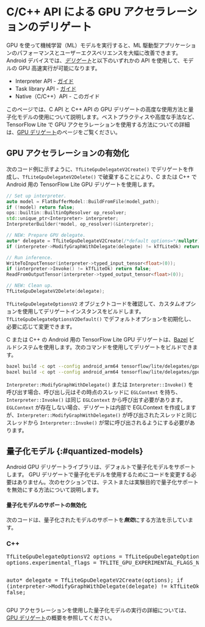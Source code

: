 # C/C++ API による GPU アクセラレーションのデリゲート

GPU を使って機械学習（ML）モデルを実行すると、ML 駆動型アプリケーションのパフォーマンスとユーザーエクスペリエンスを大幅に改善できます。Android デバイスでは、[*デリゲート*](../../performance/delegates)と以下のいずれかの API を使用して、モデルの GPU 高速実行が可能になります。

- Interpreter API - [ガイド](./gpu)
- Task library API - [ガイド](./gpu_task)
- Native（C/C++）API - このガイド

このページでは、C API と C++ API の GPU デリゲートの高度な使用方法と量子化モデルの使用について説明します。ベストプラクティスや高度な手法など、TensorFlow Lite で GPU アクセラレーションを使用する方法についての詳細は、[GPU デリゲート](../../performance/gpu)のページをご覧ください。

## GPU アクセラレーションの有効化

次のコード例に示すように、`TfLiteGpuDelegateV2Create()` でデリゲートを作成し、`TfLiteGpuDelegateV2Delete()` で破棄することにより、C または C++ で Android 用の TensorFlow Lite GPU デリゲートを使用します。

```c++
// Set up interpreter.
auto model = FlatBufferModel::BuildFromFile(model_path);
if (!model) return false;
ops::builtin::BuiltinOpResolver op_resolver;
std::unique_ptr<Interpreter> interpreter;
InterpreterBuilder(*model, op_resolver)(&interpreter);

// NEW: Prepare GPU delegate.
auto* delegate = TfLiteGpuDelegateV2Create(/*default options=*/nullptr);
if (interpreter->ModifyGraphWithDelegate(delegate) != kTfLiteOk) return false;

// Run inference.
WriteToInputTensor(interpreter->typed_input_tensor<float>(0));
if (interpreter->Invoke() != kTfLiteOk) return false;
ReadFromOutputTensor(interpreter->typed_output_tensor<float>(0));

// NEW: Clean up.
TfLiteGpuDelegateV2Delete(delegate);
```

`TfLiteGpuDelegateOptionsV2` オブジェクトコードを確認して、カスタムオプションを使用してデリゲートインスタンスをビルドします。`TfLiteGpuDelegateOptionsV2Default()` でデフォルトオプションを初期化し、必要に応じて変更できます。

C または C++ の Android 用の TensorFlow Lite GPU デリゲートは、[Bazel](https://bazel.io) ビルドシステムを使用します。次のコマンドを使用してデリゲートをビルドできます。

```sh
bazel build -c opt --config android_arm64 tensorflow/lite/delegates/gpu:delegate                           # for static library
bazel build -c opt --config android_arm64 tensorflow/lite/delegates/gpu:libtensorflowlite_gpu_delegate.so  # for dynamic library
```

`Interpreter::ModifyGraphWithDelegate()` または `Interpreter::Invoke()` を呼び出す場合、呼び出し元はその時点のスレッドに `EGLContext` を持ち、`Interpreter::Invoke()` は同じ `EGLContext` から呼び出す必要があります。`EGLContext` が存在しない場合、デリゲートは内部で EGLContext を作成しますが、`Interpreter::ModifyGraphWithDelegate()` が呼び出されたスレッドと同じスレッドから `Interpreter::Invoke()` が常に呼び出されるようにする必要があります。

## 量子化モデル {:#quantized-models}

Android GPU デリゲートライブラリは、デフォルトで量子化モデルをサポートします。 GPU デリゲートで量子化モデルを使用するためにコードを変更する必要はありません。次のセクションでは、テストまたは実験目的で量子化サポートを無効にする方法について説明します。

#### 量子化モデルのサポートの無効化

次のコードは、量子化されたモデルのサポートを***無効***にする方法を示しています。

<div>
  <devsite-selector>
    <section>
      <h3>C++</h3>
      <p></p>
<pre class="prettyprint lang-c++">TfLiteGpuDelegateOptionsV2 options = TfLiteGpuDelegateOptionsV2Default();
options.experimental_flags = TFLITE_GPU_EXPERIMENTAL_FLAGS_NONE;

auto* delegate = TfLiteGpuDelegateV2Create(options);
if (interpreter-&gt;ModifyGraphWithDelegate(delegate) != kTfLiteOk) return false;
      </pre>
    </section>
  </devsite-selector>
</div>

GPU アクセラレーションを使用した量子化モデルの実行の詳細については、[GPU デリゲート](../../performance/gpu#quantized-models)の概要を参照してください。
